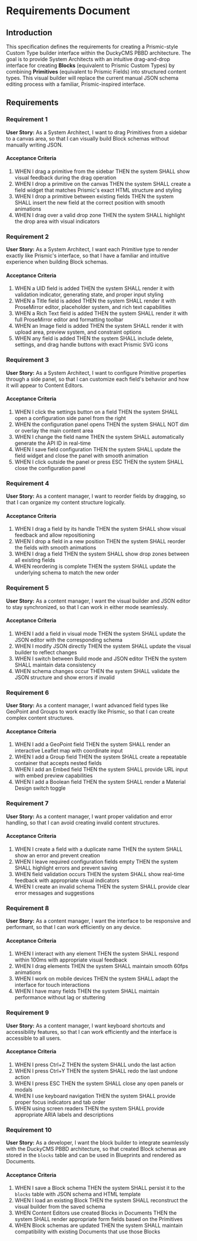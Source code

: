 # Requirements Document

## Introduction

This specification defines the requirements for creating a Prismic-style Custom Type builder interface within the DuckyCMS PBBD architecture. The goal is to provide System Architects with an intuitive drag-and-drop interface for creating **Blocks** (equivalent to Prismic Custom Types) by combining **Primitives** (equivalent to Prismic Fields) into structured content types. This visual builder will replace the current manual JSON schema editing process with a familiar, Prismic-inspired interface.

## Requirements

### Requirement 1

**User Story:** As a System Architect, I want to drag Primitives from a sidebar to a canvas area, so that I can visually build Block schemas without manually writing JSON.

#### Acceptance Criteria

1. WHEN I drag a primitive from the sidebar THEN the system SHALL show visual feedback during the drag operation
2. WHEN I drop a primitive on the canvas THEN the system SHALL create a field widget that matches Prismic's exact HTML structure and styling
3. WHEN I drop a primitive between existing fields THEN the system SHALL insert the new field at the correct position with smooth animations
4. WHEN I drag over a valid drop zone THEN the system SHALL highlight the drop area with visual indicators

### Requirement 2

**User Story:** As a System Architect, I want each Primitive type to render exactly like Prismic's interface, so that I have a familiar and intuitive experience when building Block schemas.

#### Acceptance Criteria

1. WHEN a UID field is added THEN the system SHALL render it with validation indicator, generating state, and proper input styling
2. WHEN a Title field is added THEN the system SHALL render it with ProseMirror editor, placeholder system, and rich text capabilities
3. WHEN a Rich Text field is added THEN the system SHALL render it with full ProseMirror editor and formatting toolbar
4. WHEN an Image field is added THEN the system SHALL render it with upload area, preview system, and constraint options
5. WHEN any field is added THEN the system SHALL include delete, settings, and drag handle buttons with exact Prismic SVG icons

### Requirement 3

**User Story:** As a System Architect, I want to configure Primitive properties through a side panel, so that I can customize each field's behavior and how it will appear to Content Editors.

#### Acceptance Criteria

1. WHEN I click the settings button on a field THEN the system SHALL open a configuration side panel from the right
2. WHEN the configuration panel opens THEN the system SHALL NOT dim or overlay the main content area
3. WHEN I change the field name THEN the system SHALL automatically generate the API ID in real-time
4. WHEN I save field configuration THEN the system SHALL update the field widget and close the panel with smooth animation
5. WHEN I click outside the panel or press ESC THEN the system SHALL close the configuration panel

### Requirement 4

**User Story:** As a content manager, I want to reorder fields by dragging, so that I can organize my content structure logically.

#### Acceptance Criteria

1. WHEN I drag a field by its handle THEN the system SHALL show visual feedback and allow repositioning
2. WHEN I drop a field in a new position THEN the system SHALL reorder the fields with smooth animations
3. WHEN I drag a field THEN the system SHALL show drop zones between all existing fields
4. WHEN reordering is complete THEN the system SHALL update the underlying schema to match the new order

### Requirement 5

**User Story:** As a content manager, I want the visual builder and JSON editor to stay synchronized, so that I can work in either mode seamlessly.

#### Acceptance Criteria

1. WHEN I add a field in visual mode THEN the system SHALL update the JSON editor with the corresponding schema
2. WHEN I modify JSON directly THEN the system SHALL update the visual builder to reflect changes
3. WHEN I switch between Build mode and JSON editor THEN the system SHALL maintain data consistency
4. WHEN schema changes occur THEN the system SHALL validate the JSON structure and show errors if invalid

### Requirement 6

**User Story:** As a content manager, I want advanced field types like GeoPoint and Groups to work exactly like Prismic, so that I can create complex content structures.

#### Acceptance Criteria

1. WHEN I add a GeoPoint field THEN the system SHALL render an interactive Leaflet map with coordinate input
2. WHEN I add a Group field THEN the system SHALL create a repeatable container that accepts nested fields
3. WHEN I add an Embed field THEN the system SHALL provide URL input with embed preview capabilities
4. WHEN I add a Boolean field THEN the system SHALL render a Material Design switch toggle

### Requirement 7

**User Story:** As a content manager, I want proper validation and error handling, so that I can avoid creating invalid content structures.

#### Acceptance Criteria

1. WHEN I create a field with a duplicate name THEN the system SHALL show an error and prevent creation
2. WHEN I leave required configuration fields empty THEN the system SHALL highlight errors and prevent saving
3. WHEN field validation occurs THEN the system SHALL show real-time feedback with appropriate visual indicators
4. WHEN I create an invalid schema THEN the system SHALL provide clear error messages and suggestions

### Requirement 8

**User Story:** As a content manager, I want the interface to be responsive and performant, so that I can work efficiently on any device.

#### Acceptance Criteria

1. WHEN I interact with any element THEN the system SHALL respond within 100ms with appropriate visual feedback
2. WHEN I drag elements THEN the system SHALL maintain smooth 60fps animations
3. WHEN I work on mobile devices THEN the system SHALL adapt the interface for touch interactions
4. WHEN I have many fields THEN the system SHALL maintain performance without lag or stuttering

### Requirement 9

**User Story:** As a content manager, I want keyboard shortcuts and accessibility features, so that I can work efficiently and the interface is accessible to all users.

#### Acceptance Criteria

1. WHEN I press Ctrl+Z THEN the system SHALL undo the last action
2. WHEN I press Ctrl+Y THEN the system SHALL redo the last undone action
3. WHEN I press ESC THEN the system SHALL close any open panels or modals
4. WHEN I use keyboard navigation THEN the system SHALL provide proper focus indicators and tab order
5. WHEN using screen readers THEN the system SHALL provide appropriate ARIA labels and descriptions

### Requirement 10

**User Story:** As a developer, I want the block builder to integrate seamlessly with the DuckyCMS PBBD architecture, so that created Block schemas are stored in the `blocks` table and can be used in Blueprints and rendered as Documents.

#### Acceptance Criteria

1. WHEN I save a Block schema THEN the system SHALL persist it to the `blocks` table with JSON schema and HTML template
2. WHEN I load an existing Block THEN the system SHALL reconstruct the visual builder from the saved schema
3. WHEN Content Editors use created Blocks in Documents THEN the system SHALL render appropriate form fields based on the Primitives
4. WHEN Block schemas are updated THEN the system SHALL maintain compatibility with existing Documents that use those Blocks